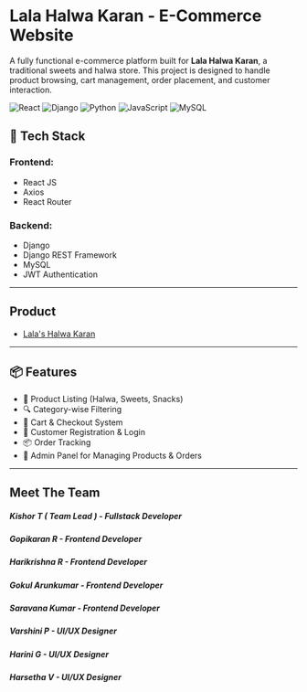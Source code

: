 # Lala Halwa Karan - E-Commerce Website

A fully functional e-commerce platform built for **Lala Halwa Karan**, a traditional sweets and halwa store. This project is designed to handle product browsing, cart management, order placement, and customer interaction.

![React](https://img.shields.io/badge/frontend-React.js-61DAFB?logo=react)
![Django](https://img.shields.io/badge/backend-Django-092E20?logo=django)
![Python](https://img.shields.io/badge/language-Python-blue?logo=python)
![JavaScript](https://img.shields.io/badge/language-JavaScript-yellow?logo=javascript)
![MySQL](https://img.shields.io/badge/database-MySQL-blue?logo=mysql)


## 🧩 Tech Stack

### Frontend:
- React JS
- Axios
- React Router

### Backend:
- Django
- Django REST Framework
- MySQL
- JWT Authentication

---
## Product
- [Lala's Halwa Karan](https://lalashalwakaran.com/)
---

## 📦 Features

- 🎂 Product Listing (Halwa, Sweets, Snacks)
- 🔍 Category-wise Filtering
- 🛒 Cart & Checkout System
- 👤 Customer Registration & Login
- 📦 Order Tracking
- 🧾 Admin Panel for Managing Products & Orders

---

## Meet The Team

##### Kishor T ( Team Lead ) - Fullstack Developer
##### Gopikaran R - Frontend Developer
##### Harikrishna R - Frontend Developer
##### Gokul Arunkumar - Frontend Developer
##### Saravana Kumar - Frontend Developer
##### Varshini P - UI/UX Designer
##### Harini G - UI/UX Designer
##### Harsetha V - UI/UX Designer


